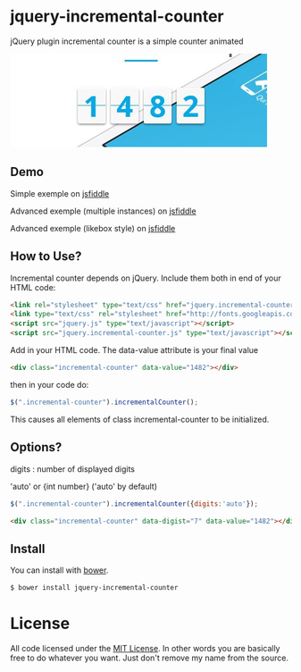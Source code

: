 # jquery-incremental-counter
jQuery plugin incremental counter is a simple counter animated  


![alt text](https://raw.githubusercontent.com/MikhaelGerbet/jquery-incremental-counter/master/doc/images/counter.jpg "jQuery plugin incremental counter")


## Demo

Simple exemple on [jsfiddle](https://jsfiddle.net/mikhaelgerbet/c9zc6zbw/)

Advanced exemple (multiple instances) on [jsfiddle](https://jsfiddle.net/mikhaelgerbet/roasb710/)

Advanced exemple (likebox style) on [jsfiddle](https://jsfiddle.net/mikhaelgerbet/4pnkqu02/)



## How to Use?

Incremental counter depends on jQuery. Include them both in end of your HTML code:

```html
<link rel="stylesheet" type="text/css" href="jquery.incremental-counter.css" />
<link type="text/css" rel="stylesheet" href="http://fonts.googleapis.com/css?family=Roboto:300,400,500,700"> <!-- optional font -->
<script src="jquery.js" type="text/javascript"></script>
<script src="jquery.incremental-counter.js" type="text/javascript"></script>
```

Add in your HTML code. The data-value attribute is your final value

```html
<div class="incremental-counter" data-value="1482"></div>
```

then in your code do:

```js
$(".incremental-counter").incrementalCounter();
```

This causes all elements of class incremental-counter to be initialized.



## Options?

digits : number of displayed digits

'auto' or {int number} ('auto' by default)

```js
$(".incremental-counter").incrementalCounter({digits:'auto'});
```

```html
<div class="incremental-counter" data-digist="7" data-value="1482"></div>
```



## Install

You can install with [bower](http://bower.io/).


```sh
$ bower install jquery-incremental-counter

```


# License

All code licensed under the [MIT License](http://www.opensource.org/licenses/mit-license.php). In other words you are basically free to do whatever you want. Just don't remove my name from the source.

